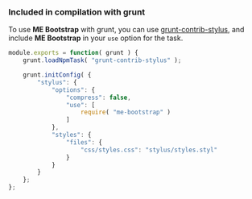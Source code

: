 ### Included in compilation with grunt

To use **ME Bootstrap** with grunt, you can use [grunt-contrib-stylus](https://www.npmjs.org/package/grunt-contrib-stylus), and include **ME Bootstrap** in your `use` option for the task.

```javascript
module.exports = function( grunt ) {
    grunt.loadNpmTask( "grunt-contrib-stylus" );

    grunt.initConfig( {
        "stylus": {
            "options": {
                "compress": false,
                "use": [
                    require( "me-bootstrap" )
                ]
            },
            "styles": {
                "files": {
                    "css/styles.css": "stylus/styles.styl"
                }
            }
        }
    };
};
```
